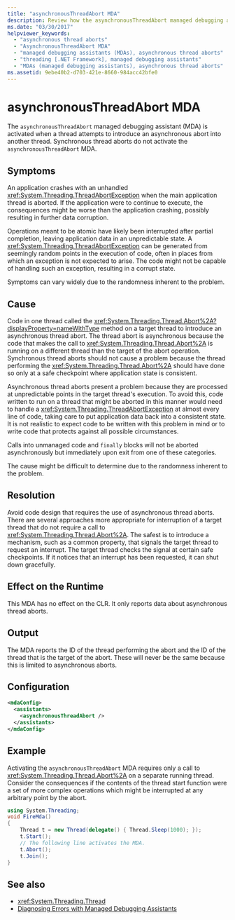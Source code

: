 ```yaml
---
title: "asynchronousThreadAbort MDA"
description: Review how the asynchronousThreadAbort managed debugging assistant (MDA) is activated when a thread tries to put an asynchronous abort into another thread.
ms.date: "03/30/2017"
helpviewer_keywords: 
  - "asynchronous thread aborts"
  - "AsynchronousThreadAbort MDA"
  - "managed debugging assistants (MDAs), asynchronous thread aborts"
  - "threading [.NET Framework], managed debugging assistants"
  - "MDAs (managed debugging assistants), asynchronous thread aborts"
ms.assetid: 9ebe40b2-d703-421e-8660-984acc42bfe0
---
```

# asynchronousThreadAbort MDA
The `asynchronousThreadAbort` managed debugging assistant (MDA) is activated when a thread attempts to introduce an asynchronous abort into another thread. Synchronous thread aborts do not activate the `asynchronousThreadAbort` MDA.

## Symptoms
 An application crashes with an unhandled <xref:System.Threading.ThreadAbortException> when the main application thread is aborted. If the application were to continue to execute, the consequences might be worse than the application crashing, possibly resulting in further data corruption.

 Operations meant to be atomic have likely been interrupted after partial completion, leaving application data in an unpredictable state. A <xref:System.Threading.ThreadAbortException> can be generated from seemingly random points in the execution of code, often in places from which an exception is not expected to arise. The code might not be capable of handling such an exception, resulting in a corrupt state.

 Symptoms can vary widely due to the randomness inherent to the problem.

## Cause
 Code in one thread called the <xref:System.Threading.Thread.Abort%2A?displayProperty=nameWithType> method on a target thread to introduce an asynchronous thread abort. The thread abort is asynchronous because the code that makes the call to <xref:System.Threading.Thread.Abort%2A> is running on a different thread than the target of the abort operation. Synchronous thread aborts should not cause a problem because the thread performing the <xref:System.Threading.Thread.Abort%2A> should have done so only at a safe checkpoint where application state is consistent.

 Asynchronous thread aborts present a problem because they are processed at unpredictable points in the target thread's execution. To avoid this, code written to run on a thread that might be aborted in this manner would need to handle a <xref:System.Threading.ThreadAbortException> at almost every line of code, taking care to put application data back into a consistent state. It is not realistic to expect code to be written with this problem in mind or to write code that protects against all possible circumstances.

 Calls into unmanaged code and `finally` blocks will not be aborted asynchronously but immediately upon exit from one of these categories.

 The cause might be difficult to determine due to the randomness inherent to the problem.

## Resolution
 Avoid code design that requires the use of asynchronous thread aborts. There are several approaches more appropriate for interruption of a target thread that do not require a call to <xref:System.Threading.Thread.Abort%2A>. The safest is to introduce a mechanism, such as a common property, that signals the target thread to request an interrupt. The target thread checks the signal at certain safe checkpoints. If it notices that an interrupt has been requested, it can shut down gracefully.

## Effect on the Runtime
 This MDA has no effect on the CLR. It only reports data about asynchronous thread aborts.

## Output
 The MDA reports the ID of the thread performing the abort and the ID of the thread that is the target of the abort. These will never be the same because this is limited to asynchronous aborts.

## Configuration

```xml
<mdaConfig>
  <assistants>
    <asynchronousThreadAbort />
  </assistants>
</mdaConfig>
```

## Example
 Activating the `asynchronousThreadAbort` MDA requires only a call to <xref:System.Threading.Thread.Abort%2A> on a separate running thread. Consider the consequences if the contents of the thread start function were a set of more complex operations which might be interrupted at any arbitrary point by the abort.

```csharp
using System.Threading;
void FireMda()
{
    Thread t = new Thread(delegate() { Thread.Sleep(1000); });
    t.Start();
    // The following line activates the MDA.
    t.Abort();
    t.Join();
}
```

## See also

- <xref:System.Threading.Thread>
- [Diagnosing Errors with Managed Debugging Assistants](diagnosing-errors-with-managed-debugging-assistants.md)

